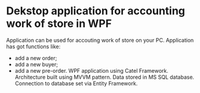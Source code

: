 # Dekstop application for accounting work of store in WPF
Application can be used for accouting work of store on your PC. 
Application has got functions like:
* add a new order;
* add a new buyer;
* add a new pre-order.
WPF application using Catel Framework.
Architecture built using MVVM pattern.
Data stored in MS SQL database.
Connection to database set via Entity Framework.
